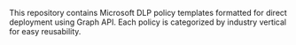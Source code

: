 This repository contains Microsoft DLP policy templates formatted for direct deployment using Graph API. Each policy is categorized by industry vertical for easy reusability.
